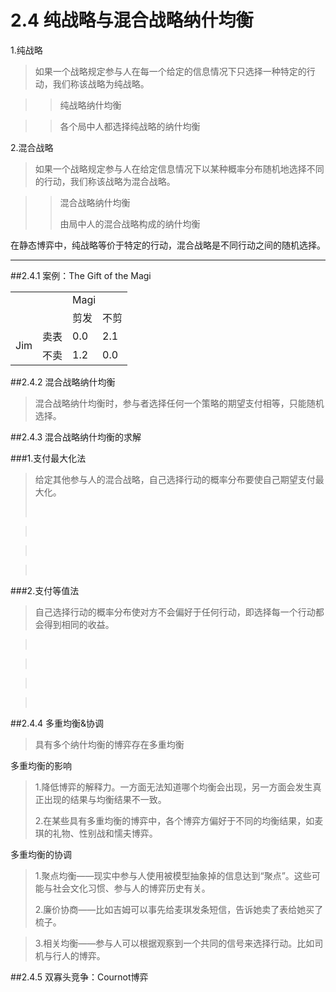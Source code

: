 # 2.4 纯战略与混合战略纳什均衡

1.纯战略

>如果一个战略规定参与人在每一个给定的信息情况下只选择一种特定的行动，我们称该战略为纯战略。

>>纯战略纳什均衡

>>各个局中人都选择纯战略的纳什均衡

2.混合战略

>如果一个战略规定参与人在给定信息情况下以某种概率分布随机地选择不同的行动，我们称该战略为混合战略。

>>混合战略纳什均衡
>>
>>由局中人的混合战略构成的纳什均衡

在静态博弈中，纯战略等价于特定的行动，混合战略是不同行动之间的随机选择。

***

##2.4.1 案例：The Gift of the Magi

<table>
	<tr>
		<td colspan="2" rowspan="2" ></td>
		<td colspan="2">Magi</td>
	</tr>
	<tr>
		<td>剪发</td>
		<td>不剪</td>
	</tr>
	<tr>
		<td rowspan="2">Jim</td>
		<td>卖表</td>
		<td>0.0</td>
		<td>2.1</td>
	</tr>	
	<tr>
		<td>不卖</td>
		<td>1.2</td>
		<td>0.0</td>	
	</tr>
</table>

##2.4.2 混合战略纳什均衡

>混合战略纳什均衡时，参与者选择任何一个策略的期望支付相等，只能随机选择。

##2.4.3 混合战略纳什均衡的求解

###1.支付最大化法

>给定其他参与人的混合战略，自己选择行动的概率分布要使自己期望支付最大化。
>
><br/>

><br/>

><br/>

><br/>

###2.支付等值法

>自己选择行动的概率分布使对方不会偏好于任何行动，即选择每一个行动都会得到相同的收益。

><br/>

><br/>

><br/>

><br/>

##2.4.4 多重均衡&协调

>具有多个纳什均衡的博弈存在多重均衡

多重均衡的影响

>1.降低博弈的解释力。一方面无法知道哪个均衡会出现，另一方面会发生真正出现的结果与均衡结果不一致。
>
>2.在某些具有多重均衡的博弈中，各个博弈方偏好于不同的均衡结果，如麦琪的礼物、性别战和懦夫博弈。

多重均衡的协调

>1.聚点均衡——现实中参与人使用被模型抽象掉的信息达到“聚点”。这些可能与社会文化习惯、参与人的博弈历史有关。
>
>2.廉价协商——比如吉姆可以事先给麦琪发条短信，告诉她卖了表给她买了梳子。

>3.相关均衡——参与人可以根据观察到一个共同的信号来选择行动。比如司机与行人的博弈。

##2.4.5 双寡头竞争：Cournot博弈

